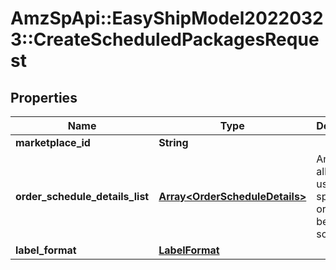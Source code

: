 # AmzSpApi::EasyShipModel20220323::CreateScheduledPackagesRequest

## Properties
Name | Type | Description | Notes
------------ | ------------- | ------------- | -------------
**marketplace_id** | **String** |  | 
**order_schedule_details_list** | [**Array&lt;OrderScheduleDetails&gt;**](OrderScheduleDetails.md) | An array allowing users to specify orders to be scheduled. | 
**label_format** | [**LabelFormat**](LabelFormat.md) |  | 

